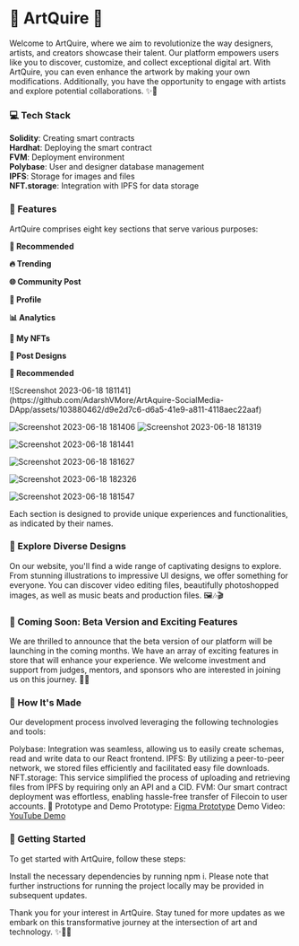 <h1>🎨 ArtQuire 🚀
</h1>

  Welcome to ArtQuire, where we aim to revolutionize the way designers, artists, and creators showcase their talent. Our platform empowers users like you to discover, customize, and collect exceptional digital art. With ArtQuire, you can even enhance the artwork by making your own modifications. Additionally, you have the opportunity to engage with artists and explore potential collaborations. ✨🎉

<h3>💻 Tech Stack
</h3>
<b>Solidity</b>: Creating smart contracts <br>
<b>Hardhat</b>: Deploying the smart contract <br>
<b>FVM</b>: Deployment environment<br>
<b>Polybase</b>: User and designer database management<br>
<b>IPFS</b>: Storage for images and files<br>
<b>NFT.storage</b>: Integration with IPFS for data storage<br>

<h3>🎉 Features
</h3>

ArtQuire comprises eight key sections that serve various purposes:

<b>
<p>🌟 Recommended
</p>
<p>  🔥 Trending

</p>
<p>🌐 Community Post

</p>
<p>👤 Profile
</p>
<p>📊 Analytics

</p>
<p>💎 My NFTs

</p>
<p>🎨 Post Designs

</p>
<p>🌟 Recommended
</p>

</b>
![Screenshot 2023-06-18 181141](https://github.com/AdarshVMore/ArtAquire-SocialMedia-DApp/assets/103880462/d9e2d7c6-d6a5-41e9-a811-4118aec22aaf)

![Screenshot 2023-06-18 181406](https://github.com/AdarshVMore/ArtAquire-SocialMedia-DApp/assets/103880462/825b7d5a-f578-4821-8bb2-7c8e97bec273)
![Screenshot 2023-06-18 181319](https://github.com/AdarshVMore/ArtAquire-SocialMedia-DApp/assets/103880462/e5baad38-5b86-4aef-b449-6b1a3e667fdd)

![Screenshot 2023-06-18 181441](https://github.com/AdarshVMore/ArtAquire-SocialMedia-DApp/assets/103880462/18045ca6-ad8a-4a8c-92f2-9ec4fba3c58a)



![Screenshot 2023-06-18 181627](https://github.com/AdarshVMore/ArtAquire-SocialMedia-DApp/assets/103880462/773d23aa-f26d-4a70-ba24-1675dcdd51c0)


![Screenshot 2023-06-18 182326](https://github.com/AdarshVMore/ArtAquire-SocialMedia-DApp/assets/103880462/018ad50e-abcb-4735-a272-5752989bd448)

![Screenshot 2023-06-18 181547](https://github.com/AdarshVMore/ArtAquire-SocialMedia-DApp/assets/103880462/f9efdda6-0a05-4dec-971c-7a53e670c86d)

Each section is designed to provide unique experiences and functionalities, as indicated by their names.

<h3>🌈 Explore Diverse Designs
</h3>

On our website, you'll find a wide range of captivating designs to explore. From stunning illustrations to impressive UI designs, we offer something for everyone. You can discover video editing files, beautifully photoshopped images, as well as music beats and production files. 🖼️🎶🎬

<h3>🚀 Coming Soon: Beta Version and Exciting Features
</h3>
We are thrilled to announce that the beta version of our platform will be launching in the coming months. We have an array of exciting features in store that will enhance your experience. We welcome investment and support from judges, mentors, and sponsors who are interested in joining us on this journey. 🚀🎉

<h3>🔨 How It's Made
</h3>
Our development process involved leveraging the following technologies and tools:

Polybase: Integration was seamless, allowing us to easily create schemas, read and write data to our React frontend.
IPFS: By utilizing a peer-to-peer network, we stored files efficiently and facilitated easy file downloads.
NFT.storage: This service simplified the process of uploading and retrieving files from IPFS by requiring only an API and a CID.
FVM: Our smart contract deployment was effortless, enabling hassle-free transfer of Filecoin to user accounts.
🎯 Prototype and Demo
Prototype: <a href="https://www.figma.com/file/g3mNEgJ5FHyAk1mtvyfnFI/UIHub?type=design&t=72rR202r9dRuOBIy-1">Figma Prototype</a>
Demo Video: <a href="https://www.youtube.com/watch?v=9YNM6EVKM6s">YouTube Demo</a>

<h3>🚀 Getting Started
</h3>
To get started with ArtQuire, follow these steps:

Install the necessary dependencies by running npm i.
Please note that further instructions for running the project locally may be provided in subsequent updates.

Thank you for your interest in ArtQuire. Stay tuned for more updates as we embark on this transformative journey at the intersection of art and technology. ✨🎨🚀
